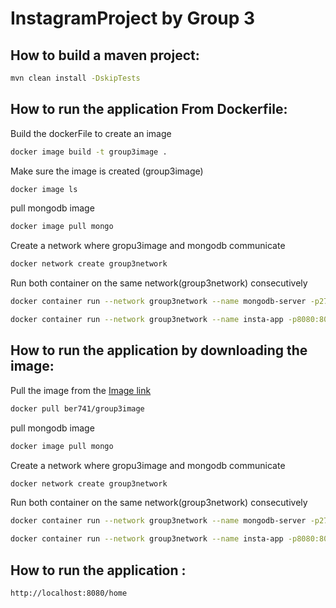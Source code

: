 # InstagramProject by Group 3

## How to build a maven project:
```bash
mvn clean install -DskipTests
```


## How to run the application From Dockerfile:

Build the dockerFile to create an image
```bash
docker image build -t group3image .
```
Make sure the image is created (group3image)
```bash
docker image ls
```
pull mongodb image
```bash
docker image pull mongo
```
Create a network where gropu3image and mongodb communicate
```bash
docker network create group3network
```
Run both container on the same network(group3network) consecutively
```bash
docker container run --network group3network --name mongodb-server -p27017:27017 -d --rm mongo
```
```bash
docker container run --network group3network --name insta-app -p8080:8080 -d --rm group3image
```



## How to run the application by downloading the image:

Pull the image from the [Image link](https://hub.docker.com/r/ber741/group3image)
```bash
docker pull ber741/group3image
```
pull mongodb image
```bash
docker image pull mongo
```
Create a network where gropu3image and mongodb communicate
```bash
docker network create group3network
```
Run both container on the same network(group3network) consecutively
```bash
docker container run --network group3network --name mongodb-server -p27017:27017 -d --rm mongo
```
```bash
docker container run --network group3network --name insta-app -p8080:8080 -d --rm group3image
```

## How to run the application :
```bash
http://localhost:8080/home
```
